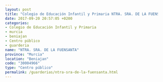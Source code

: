 ```yaml
---
layout: post
title: "Colegio de Educación Infantil y Primaria NTRA. SRA. DE LA FUENSANTA"
date: 2017-09-20 20:57:05 +0200
categories:
- Colegio de Educación Infantil y Primaria
- murcia
- beniajan
- Centro público
- guarderia
name: "NTRA. SRA. DE LA FUENSANTA"
province: "Murcia"
location: "Beniajan"
code: "30004966"
type: "Centro público"
permalink: /guarderias/ntra-sra-de-la-fuensanta.html
---
```

